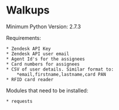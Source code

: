 # Walkups

Minimum Python Version: 2.7.3

Requirements:

    * Zendesk API Key
    * Zendesk API user email
    * Agent Id's for the assignees
    * Card numbers for assignees
    * CSV of user details. Similar format to:
        *email,firstname,lastname,card PAN
    * RFID card reader
Modules that need to be installed:
    
    * requests
